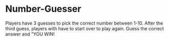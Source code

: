 # Number-Guesser
Players have 3 guesses to pick the correct number between 1-10. 
After the third guess, players with have to start over to play again. 
Guess the correct answer and "YOU WIN!
